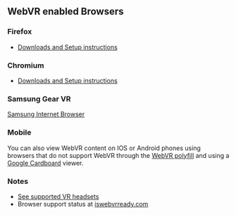 ## WebVR enabled Browsers

### Firefox
* [Downloads and Setup instructions](/browsers/firefox)

### Chromium
* [Downloads and Setup instructions](/browsers/chromium)

### Samsung Gear VR
[Samsung Internet Browser](http://developer.samsung.com/internet#gearvr-overview)

### Mobile
You can also view WebVR content on IOS or Android phones using browsers that do not support WebVR through the [WebVR polyfill](https://github.com/googlevr/webvr-polyfill) and using a [Google Cardboard](https://vr.google.com/cardboard/) viewer.


### Notes
* [See supported VR headsets](/get-started/headsets)
* Browser support status at [iswebvrready.com](https://iswebvrready.com)
